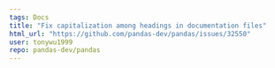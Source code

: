 ```yaml
---
tags: Docs
title: "Fix capitalization among headings in documentation files"
html_url: "https://github.com/pandas-dev/pandas/issues/32550"
user: tonywu1999
repo: pandas-dev/pandas
---
```


